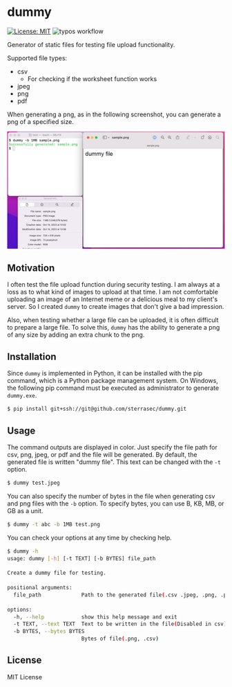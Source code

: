 # dummy
[![License: MIT](https://img.shields.io/badge/License-MIT-blue.svg)](https://github.com/sterrasec/dummy/blob/master/LICENSE)
![typos workflow](https://github.com/sterrasec/dummy/actions/workflows/typos.yml/badge.svg?branch=main)

Generator of static files for testing file upload functionality.

Supported file types:
- csv
  - For checking if the worksheet function works
- jpeg
- png
- pdf

When generating a png, as in the following screenshot, you can generate a png of a specified size.

<img src="screenshots/demo.png">

## Motivation
I often test the file upload function during security testing. 
I am always at a loss as to what kind of images to upload at that time. 
I am not comfortable uploading an image of an Internet meme or a delicious meal to my client's server. 
So I created `dummy` to create images that don't give a bad impression.

Also, when testing whether a large file can be uploaded, it is often difficult to prepare a large file. 
To solve this, `dummy` has the ability to generate a png of any size by adding an extra chunk to the png.

## Installation

Since `dummy` is implemented in Python, it can be installed with the pip command, which is a Python package management system.
On Windows, the following pip command must be executed as administrator to generate `dummy.exe`.

```bash
$ pip install git+ssh://git@github.com/sterrasec/dummy.git
```

## Usage
The command outputs are displayed in color. 
Just specify the file path for csv, png, jpeg, or pdf and the file will be generated. 
By default, the generated file is written "dummy file". This text can be changed with the `-t` option.

```bash
$ dummy test.jpeg
```

You can also specify the number of bytes in the file when generating csv and png files with the `-b` option.
To specify bytes, you can use B, KB, MB, or GB as a unit.

```bash
$ dummy -t abc -b 1MB test.png
```

You can check your options at any time by checking help.

```bash
$ dummy -h
usage: dummy [-h] [-t TEXT] [-b BYTES] file_path

Create a dummy file for testing.

positional arguments:
  file_path             Path to the generated file(.csv .jpeg, .png, .pdf)

options:
  -h, --help            show this help message and exit
  -t TEXT, --text TEXT  Text to be written in the file(Disabled in csv)
  -b BYTES, --bytes BYTES
                        Bytes of file(.png, .csv)
```

## License
MIT License
